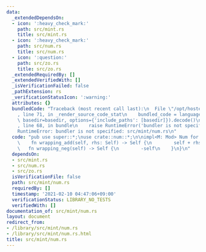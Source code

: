 ```yaml
---
data:
  _extendedDependsOn:
  - icon: ':heavy_check_mark:'
    path: src/mint.rs
    title: src/mint.rs
  - icon: ':heavy_check_mark:'
    path: src/num.rs
    title: src/num.rs
  - icon: ':question:'
    path: src/zo.rs
    title: src/zo.rs
  _extendedRequiredBy: []
  _extendedVerifiedWith: []
  _isVerificationFailed: false
  _pathExtension: rs
  _verificationStatusIcon: ':warning:'
  attributes: {}
  bundledCode: "Traceback (most recent call last):\n  File \"/opt/hostedtoolcache/Python/3.9.1/x64/lib/python3.9/site-packages/onlinejudge_verify/documentation/build.py\"\
    , line 71, in _render_source_code_stat\n    bundled_code = language.bundle(stat.path,\
    \ basedir=basedir, options={'include_paths': [basedir]}).decode()\n  File \"/opt/hostedtoolcache/Python/3.9.1/x64/lib/python3.9/site-packages/onlinejudge_verify/languages/user_defined.py\"\
    , line 68, in bundle\n    raise RuntimeError('bundler is not specified: {}'.format(path.as_posix()))\n\
    RuntimeError: bundler is not specified: src/mint/num.rs\n"
  code: "pub use super::*;\nuse crate::num::*;\n\nimpl<M: Mod> Num for Mint<M> {\n\
    \    fn wrapping_add(self, rhs: Self) -> Self {\n        self + rhs\n    }\n \
    \   fn wrapping_neg(self) -> Self {\n        -self\n    }\n}\n"
  dependsOn:
  - src/mint.rs
  - src/num.rs
  - src/zo.rs
  isVerificationFile: false
  path: src/mint/num.rs
  requiredBy: []
  timestamp: '2021-02-10 04:47:06+09:00'
  verificationStatus: LIBRARY_NO_TESTS
  verifiedWith: []
documentation_of: src/mint/num.rs
layout: document
redirect_from:
- /library/src/mint/num.rs
- /library/src/mint/num.rs.html
title: src/mint/num.rs
---
```

